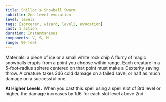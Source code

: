 ```yaml
---
title: Snilloc’s Snowball Swarm
subtitle: 2nd-level evocation
level: level2
tags: [sorcerer, wizard, level2, evocation]
cast: 1 action
duration: Instantaneous
components: V, S, M
range: 90 feet
---
```

Materials: a piece of ice or a small white rock chip
A flurry of magic snowballs erupts from a point you choose within range. Each creature in a 5-foot-radius sphere centered on that point must make a Dexterity saving throw. A creature takes 3d6 cold damage on a failed save, or half as much damage on a successful one.

**At Higher Levels.** When you cast this spell using a spell slot of 3rd level or higher, the damage increases by 1d6 for each slot level above 2nd.
